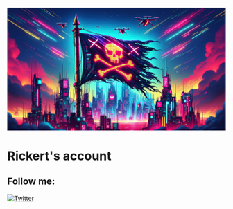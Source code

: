 ![Header](https://github.com/rickert156/rickert156/blob/main/assets/header.jpg)

# Rickert's account

## Follow me:
<p align="left">
  <a href="https://twitter.com/Rickert156">
    <img src="https://img.shields.io/badge/-Twitter-000?style=for-the-badge&logo=Twitter&logoColor=1DA1F2" alt="Twitter"/>
  </a>
</p>
